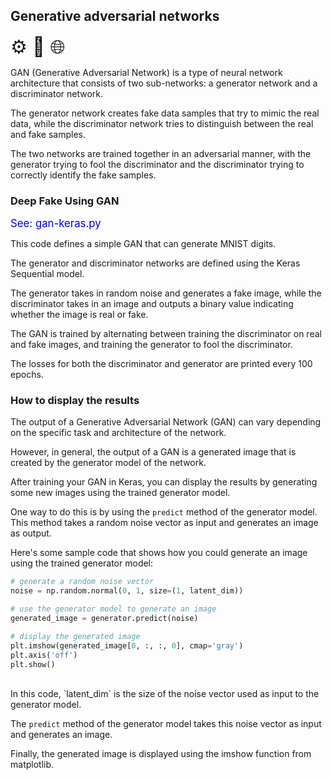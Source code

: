 ## Generative adversarial networks

<span style="font-size: 30px;">⚙️ 🥊 🌐</span>

GAN (Generative Adversarial Network) is a type of neural network architecture that consists of two sub-networks: a generator network and a discriminator network.

The generator network creates fake data samples that try to mimic the real data, while the discriminator network tries to distinguish between the real and fake samples.

The two networks are trained together in an adversarial manner, with the generator trying to fool the discriminator and the discriminator trying to correctly identify the fake samples.


### Deep Fake Using GAN

<span style="color:#0000dd;font-size:larger;">See: gan-keras.py</span>

This code defines a simple GAN that can generate MNIST digits.

The generator and discriminator networks are defined using the Keras Sequential model.

The generator takes in random noise and generates a fake image, while the discriminator takes in an image and outputs a binary value indicating whether the image is real or fake.

The GAN is trained by alternating between training the discriminator on real and fake images, and training the generator to fool the discriminator.

The losses for both the discriminator and generator are printed every 100 epochs.

### How to display the results

The output of a Generative Adversarial Network (GAN) can vary depending on the specific task and architecture of the network. 

However, in general, the output of a GAN is a generated image that is created by the generator model of the network.

After training your GAN in Keras, you can display the results by generating some new images using the trained generator model.

One way to do this is by using the `predict` method of the generator model. This method takes a random noise vector as input and generates an image as output.

Here's some sample code that shows how you could generate an image using the trained generator model:

```python
# generate a random noise vector
noise = np.random.normal(0, 1, size=(1, latent_dim))

# use the generator model to generate an image
generated_image = generator.predict(noise)

# display the generated image
plt.imshow(generated_image[0, :, :, 0], cmap='gray')
plt.axis('off')
plt.show()
```

<br>
In this code, `latent_dim` is the size of the noise vector used as input to the generator model.

The `predict` method of the generator model takes this noise vector as input and generates an image.

Finally, the generated image is displayed using the imshow function from matplotlib.

<br>
